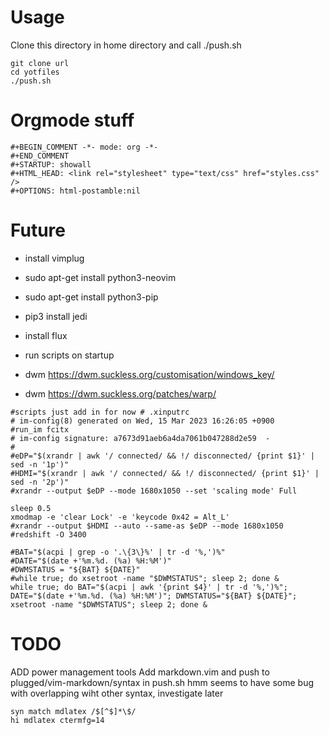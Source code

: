 # Usage
Clone this directory in home directory and call ./push.sh
```
git clone url
cd yotfiles
./push.sh
```

# Orgmode stuff
```
#+BEGIN_COMMENT -*- mode: org -*-
#+END_COMMENT
#+STARTUP: showall
#+HTML_HEAD: <link rel="stylesheet" type="text/css" href="styles.css" />
#+OPTIONS: html-postamble:nil
```

# Future
* install vimplug
* sudo apt-get install python3-neovim
* sudo apt-get install python3-pip
* pip3 install jedi
* install flux
* run scripts on startup

* dwm https://dwm.suckless.org/customisation/windows_key/
* dwm https://dwm.suckless.org/patches/warp/

```
#scripts just add in for now # .xinputrc
# im-config(8) generated on Wed, 15 Mar 2023 16:26:05 +0900
#run_im fcitx
# im-config signature: a7673d91aeb6a4da7061b047288d2e59  -
#
#eDP="$(xrandr | awk '/ connected/ && !/ disconnected/ {print $1}' |  sed -n '1p')"
#HDMI="$(xrandr | awk '/ connected/ && !/ disconnected/ {print $1}' |  sed -n '2p')"
#xrandr --output $eDP --mode 1680x1050 --set 'scaling mode' Full

sleep 0.5
xmodmap -e 'clear Lock' -e 'keycode 0x42 = Alt_L'
#xrandr --output $HDMI --auto --same-as $eDP --mode 1680x1050
#redshift -O 3400

#BAT="$(acpi | grep -o '.\{3\}%' | tr -d '%,')%"
#DATE="$(date +'%m.%d. (%a) %H:%M')"
#DWMSTATUS = "${BAT} ${DATE}"
#while true; do xsetroot -name "$DWMSTATUS"; sleep 2; done &
while true; do BAT="$(acpi | awk '{print $4}' | tr -d '%,')%"; DATE="$(date +'%m.%d. (%a) %H:%M')"; DWMSTATUS="${BAT} ${DATE}"; xsetroot -name "$DWMSTATUS"; sleep 2; done &
```

# TODO
ADD power management tools
Add markdown.vim and push to plugged/vim-markdown/syntax in push.sh
hmm seems to have some bug with overlapping wiht other syntax, investigate later
```
syn match mdlatex /$[^$]*\$/
hi mdlatex ctermfg=14  
```
